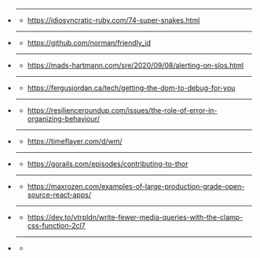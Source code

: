 - ****
  - https://idiosyncratic-ruby.com/74-super-snakes.html
- ****
  - https://github.com/norman/friendly_id
- ****
  - https://mads-hartmann.com/sre/2020/09/08/alerting-on-slos.html
- ****
  - https://fergusjordan.ca/tech/getting-the-dom-to-debug-for-you
- ****
  - https://resilienceroundup.com/issues/the-role-of-error-in-organizing-behaviour/
- ****
  - https://timeflayer.com/d/wm/
- ****
  - https://gorails.com/episodes/contributing-to-thor
- ****
  - https://maxrozen.com/examples-of-large-production-grade-open-source-react-apps/
- ****
  - https://dev.to/vtrpldn/write-fewer-media-queries-with-the-clamp-css-function-2cl7
- ****
  - 